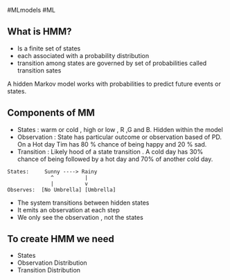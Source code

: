 #MLmodels #ML
## What is HMM?
- Is a finite set of states
- each associated with a probability distribution
- transition among states are governed by set of probabilities called transition sates

A hidden Markov model works with probabilities to predict future events or states.
## Components of MM
- States : warm or cold , high or low ,  R ,G and B. Hidden within the model
- Observation : State has particular outcome or observation based of PD.  On a Hot day Tim has 80 % chance of being happy and 20 % sad.
- Transition : Likely hood of a state transition  . A cold day has 30% chance of being followed by a hot day and 70% of another cold day.

```
States:     Sunny ----> Rainy
              ^          |
              |          v
Observes:  [No Umbrella] [Umbrella]

```
- The system transitions between hidden states
- It emits an observation at each step
- We only see the observation , not the states
## To create HMM we need
- States 
- Observation Distribution
- Transition Distribution
